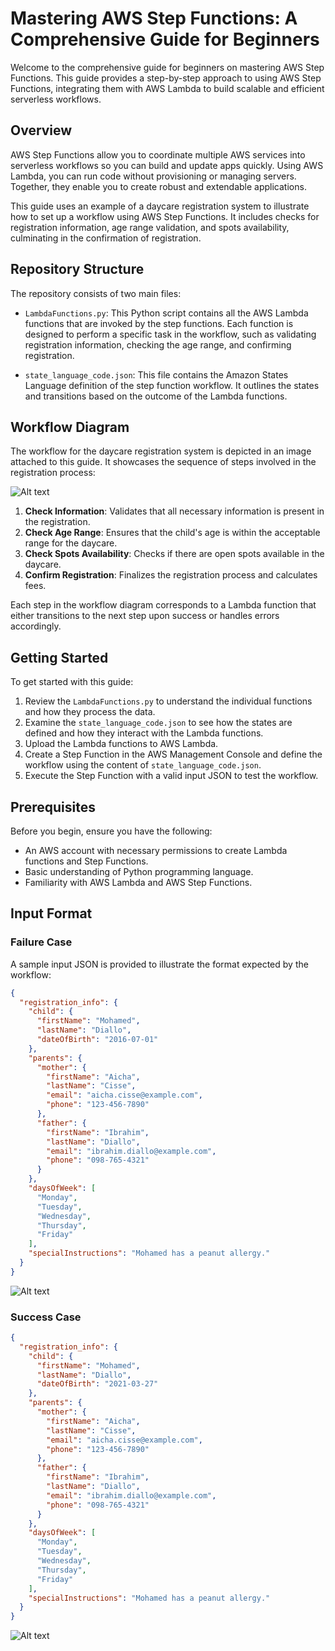 # Mastering AWS Step Functions: A Comprehensive Guide for Beginners

Welcome to the comprehensive guide for beginners on mastering AWS Step Functions. This guide provides a step-by-step approach to using AWS Step Functions, integrating them with AWS Lambda to build scalable and efficient serverless workflows.

## Overview

AWS Step Functions allow you to coordinate multiple AWS services into serverless workflows so you can build and update apps quickly. Using AWS Lambda, you can run code without provisioning or managing servers. Together, they enable you to create robust and extendable applications.

This guide uses an example of a daycare registration system to illustrate how to set up a workflow using AWS Step Functions. It includes checks for registration information, age range validation, and spots availability, culminating in the confirmation of registration.

## Repository Structure

The repository consists of two main files:

- `LambdaFunctions.py`: This Python script contains all the AWS Lambda functions that are invoked by the step functions. Each function is designed to perform a specific task in the workflow, such as validating registration information, checking the age range, and confirming registration.

- `state_language_code.json`: This file contains the Amazon States Language definition of the step function workflow. It outlines the states and transitions based on the outcome of the Lambda functions.

## Workflow Diagram

The workflow for the daycare registration system is depicted in an image attached to this guide. It showcases the sequence of steps involved in the registration process:

![Alt text](/images/stepfunctions_graph.png "States Machine")


1. **Check Information**: Validates that all necessary information is present in the registration.
2. **Check Age Range**: Ensures that the child's age is within the acceptable range for the daycare.
3. **Check Spots Availability**: Checks if there are open spots available in the daycare.
4. **Confirm Registration**: Finalizes the registration process and calculates fees.

Each step in the workflow diagram corresponds to a Lambda function that either transitions to the next step upon success or handles errors accordingly.

## Getting Started

To get started with this guide:

1. Review the `LambdaFunctions.py` to understand the individual functions and how they process the data.
2. Examine the `state_language_code.json` to see how the states are defined and how they interact with the Lambda functions.
3. Upload the Lambda functions to AWS Lambda.
4. Create a Step Function in the AWS Management Console and define the workflow using the content of `state_language_code.json`.
5. Execute the Step Function with a valid input JSON to test the workflow.

## Prerequisites

Before you begin, ensure you have the following:

- An AWS account with necessary permissions to create Lambda functions and Step Functions.
- Basic understanding of Python programming language.
- Familiarity with AWS Lambda and AWS Step Functions.

## Input Format

### Failure Case
A sample input JSON is provided to illustrate the format expected by the workflow:

```json
{
  "registration_info": {
    "child": {
      "firstName": "Mohamed",
      "lastName": "Diallo",
      "dateOfBirth": "2016-07-01"
    },
    "parents": {
      "mother": {
        "firstName": "Aicha",
        "lastName": "Cisse",
        "email": "aicha.cisse@example.com",
        "phone": "123-456-7890"
      },
      "father": {
        "firstName": "Ibrahim",
        "lastName": "Diallo",
        "email": "ibrahim.diallo@example.com",
        "phone": "098-765-4321"
      }
    },
    "daysOfWeek": [
      "Monday",
      "Tuesday",
      "Wednesday",
      "Thursday",
      "Friday"
    ],
    "specialInstructions": "Mohamed has a peanut allergy."
  }
}
```
![Alt text](/images/failure_case.png "Failure Scenario")


### Success Case
```json
{
  "registration_info": {
    "child": {
      "firstName": "Mohamed",
      "lastName": "Diallo",
      "dateOfBirth": "2021-03-27"
    },
    "parents": {
      "mother": {
        "firstName": "Aicha",
        "lastName": "Cisse",
        "email": "aicha.cisse@example.com",
        "phone": "123-456-7890"
      },
      "father": {
        "firstName": "Ibrahim",
        "lastName": "Diallo",
        "email": "ibrahim.diallo@example.com",
        "phone": "098-765-4321"
      }
    },
    "daysOfWeek": [
      "Monday",
      "Tuesday",
      "Wednesday",
      "Thursday",
      "Friday"
    ],
    "specialInstructions": "Mohamed has a peanut allergy."
  }
}
```
![Alt text](/images/success_case.png "Success Scenario")
